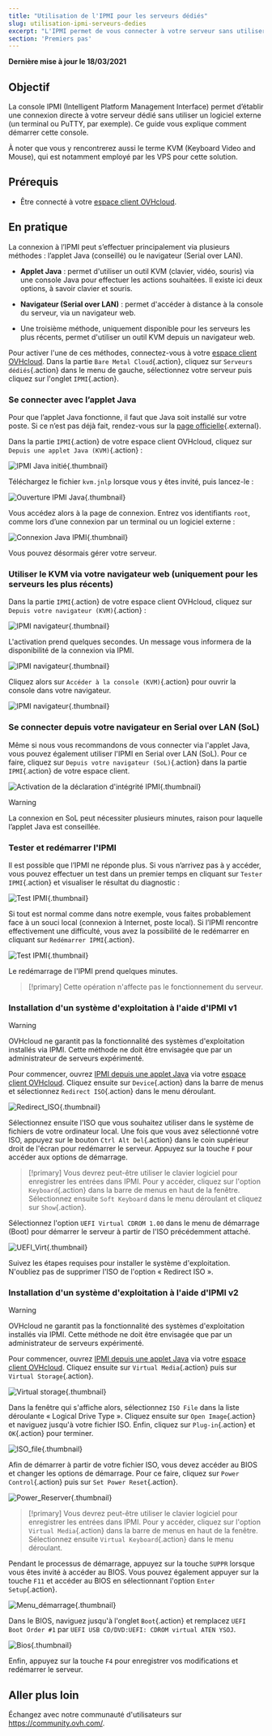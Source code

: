 ```yaml
---
title: "Utilisation de l'IPMI pour les serveurs dédiés"
slug: utilisation-ipmi-serveurs-dedies
excerpt: "L'IPMI permet de vous connecter à votre serveur sans utiliser un logiciel externe"
section: 'Premiers pas'
---
```


**Dernière mise à jour le 18/03/2021**

## Objectif

La console IPMI (Intelligent Platform Management Interface) permet d’établir une connexion directe à votre serveur dédié sans utiliser un logiciel externe (un terminal ou PuTTY, par exemple). Ce guide vous explique comment démarrer cette console.

À noter que vous y rencontrerez aussi le terme KVM (Keyboard Video and Mouse), qui est notamment employé par les VPS pour cette solution.

## Prérequis

- Être connecté à votre [espace client OVHcloud](https://ca.ovh.com/auth/?action=gotomanager&from=https://www.ovh.com/ca/fr/&ovhSubsidiary=qc).

## En pratique

La connexion à l’IPMI peut s’effectuer principalement via plusieurs méthodes : l’applet Java (conseillé) ou le navigateur (Serial over LAN).

- **Applet Java** : permet d'utiliser un outil KVM (clavier, vidéo, souris) via une console Java pour effectuer les actions souhaitées. Il existe ici deux options, à savoir clavier et souris.

- **Navigateur (Serial over LAN)** : permet d'accéder à distance à la console du serveur, via un navigateur web.

- Une troisième méthode, uniquement disponible pour les serveurs les plus récents, permet d'utiliser un outil KVM depuis un navigateur web.

Pour activer l'une de ces méthodes, connectez-vous à votre [espace client OVHcloud](https://ca.ovh.com/auth/?action=gotomanager&from=https://www.ovh.com/ca/fr/&ovhSubsidiary=qc). Dans la partie `Bare Metal Cloud`{.action}, cliquez sur `Serveurs dédiés`{.action} dans le menu de gauche, sélectionnez votre serveur puis cliquez sur l'onglet `IPMI`{.action}.

### Se connecter avec l’applet Java <a name="applet-java"></a>

Pour que l’applet Java fonctionne, il faut que Java soit installé sur votre poste. Si ce n’est pas déjà fait, rendez-vous sur la [page officielle](https://www.java.com/en/download/){.external}.

Dans la partie `IPMI`{.action} de votre espace client OVHcloud, cliquez sur `Depuis une applet Java (KVM)`{.action} :

![IPMI Java initié](images/java_ipmi_initiate_2020.png){.thumbnail}

Téléchargez le fichier `kvm.jnlp` lorsque vous y êtes invité, puis lancez-le :

![Ouverture IPMI Java](images/java_ipmi_activation.png){.thumbnail}

Vous accédez alors à la page de connexion. Entrez vos identifiants `root`, comme lors d’une connexion par un terminal ou un logiciel externe :

![Connexion Java IPMI](images/java_ipmi_login.png){.thumbnail}

Vous pouvez désormais gérer votre serveur.

### Utiliser le KVM via votre navigateur web (uniquement pour les serveurs les plus récents)

Dans la partie `IPMI`{.action} de votre espace client OVHcloud, cliquez sur `Depuis votre navigateur (KVM)`{.action} :

![IPMI navigateur](images/KVM-web-browser01.png){.thumbnail}

L'activation prend quelques secondes. Un message vous informera de la disponibilité de la connexion via IPMI.

![IPMI navigateur](images/KVM-web-browser02.png){.thumbnail}

Cliquez alors sur `Accéder à la console (KVM)`{.action} pour ouvrir la console dans votre navigateur.

![IPMI navigateur](images/KVM-web-browser03b.png){.thumbnail}

### Se connecter depuis votre navigateur en Serial over LAN (SoL)

Même si nous vous recommandons de vous connecter via l'applet Java, vous pouvez également utiliser l'IPMI en Serial over LAN (SoL). Pour ce faire, cliquez sur `Depuis votre navigateur (SoL)`{.action} dans la partie `IPMI`{.action} de votre espace client.

![Activation de la déclaration d'intégrité IPMI](images/sol_ipmi_activation_2020.png){.thumbnail}

> [!warning]
>
> La connexion en SoL peut nécessiter plusieurs minutes, raison pour laquelle l’applet Java est conseillée.
>

### Tester et redémarrer l'IPMI

Il est possible que l’IPMI ne réponde plus. Si vous n’arrivez pas à y accéder, vous pouvez effectuer un test dans un premier temps en cliquant sur `Tester IPMI`{.action} et visualiser le résultat du diagnostic :

![Test IPMI](images/ipmi_test_2020.png){.thumbnail}

Si tout est normal comme dans notre exemple, vous faites probablement face à un souci local (connexion à Internet, poste local). Si l’IPMI rencontre effectivement une difficulté, vous avez la possibilité de le redémarrer en cliquant sur `Redémarrer IPMI`{.action}.

![Test IPMI](images/ipmi_reboot_2020.png){.thumbnail}

Le redémarrage de l'IPMI prend quelques minutes.

> [!primary]
> Cette opération n'affecte pas le fonctionnement du serveur.
>

### Installation d'un système d'exploitation à l'aide d'IPMI v1

> [!warning]
> OVHcloud ne garantit pas la fonctionnalité des systèmes d'exploitation installés via IPMI. Cette méthode ne doit être envisagée que par un administrateur de serveurs expérimenté.

Pour commencer, ouvrez [IPMI depuis une applet Java](./#applet-java) via votre [espace client OVHcloud](https://ca.ovh.com/auth/?action=gotomanager&from=https://www.ovh.com/ca/fr/&ovhSubsidiary=qc). Cliquez ensuite sur `Device`{.action} dans la barre de menus et sélectionnez `Redirect ISO`{.action} dans le menu déroulant.

![Redirect_ISO](images/RedirectISO.jpg){.thumbnail}

Sélectionnez ensuite l'ISO que vous souhaitez utiliser dans le système de fichiers de votre ordinateur local. Une fois que vous avez sélectionné votre ISO, appuyez sur le bouton `Ctrl Alt Del`{.action} dans le coin supérieur droit de l'écran pour redémarrer le serveur. Appuyez sur la touche `F` pour accéder aux options de démarrage.

> [!primary]
> Vous devrez peut-être utiliser le clavier logiciel pour enregistrer les entrées dans IPMI. Pour y accéder, cliquez sur l'option `Keyboard`{.action} dans la barre de menus en haut de la fenêtre. Sélectionnez ensuite `Soft Keyboard` dans le menu déroulant et cliquez sur `Show`{.action}.
>

Sélectionnez l'option `UEFI Virtual CDROM 1.00` dans le menu de démarrage (Boot) pour démarrer le serveur à partir de l'ISO précédemment attaché.

![UEFI_Virt](images/UEFIVirt.jpg){.thumbnail}

Suivez les étapes requises pour installer le système d'exploitation. N'oubliez pas de supprimer l'ISO de l'option « Redirect ISO ».

### Installation d'un système d'exploitation à l'aide d'IPMI v2

> [!warning]
> OVHcloud ne garantit pas la fonctionnalité des systèmes d'exploitation installés via IPMI. Cette méthode ne doit être envisagée que par un administrateur de serveurs expérimenté.
>

Pour commencer, ouvrez [IPMI depuis une applet Java](./#applet-java) via votre [espace client OVHcloud](https://ca.ovh.com/auth/?action=gotomanager&from=https://www.ovh.com/ca/fr/&ovhSubsidiary=qc). Cliquez ensuite sur `Virtual Media`{.action} puis sur `Virtual Storage`{.action}.

![Virtual storage](images/virtual_storage.png){.thumbnail}

Dans la fenêtre qui s'affiche alors, sélectionnez `ISO File` dans la liste déroulante « Logical Drive Type ». Cliquez ensuite sur `Open Image`{.action} et naviguez jusqu'à votre fichier ISO. Enfin, cliquez sur `Plug-in`{.action} et `OK`{.action} pour terminer.

![ISO_file](images/iso_file.png){.thumbnail}

Afin de démarrer à partir de votre fichier ISO, vous devez accéder au BIOS et changer les options de démarrage. Pour ce faire, cliquez sur `Power Control`{.action} puis sur `Set Power Reset`{.action}.

![Power_Reserver](images/power_reset.png){.thumbnail}

> [!primary]
> Vous devrez peut-être utiliser le clavier logiciel pour enregistrer les entrées dans IPMI. Pour y accéder, cliquez sur l'option `Virtual Media`{.action} dans la barre de menus en haut de la fenêtre. Sélectionnez ensuite `Virtual Keyboard`{.action} dans le menu déroulant.
>

Pendant le processus de démarrage, appuyez sur la touche `SUPPR` lorsque vous êtes invité à accéder au BIOS. Vous pouvez également appuyer sur la touche `F11` et accéder au BIOS en sélectionnant l'option `Enter Setup`{.action}.

![Menu_démarrage](images/boot_menu.png){.thumbnail}

Dans le BIOS, naviguez jusqu'à l'onglet `Boot`{.action} et remplacez `UEFI Boot Order #1` par `UEFI USB CD/DVD:UEFI: CDROM virtual ATEN YSOJ`.

![Bios](images/bios.png){.thumbnail}

Enfin, appuyez sur la touche `F4` pour enregistrer vos modifications et redémarrer le serveur.

## Aller plus loin

Échangez avec notre communauté d'utilisateurs sur <https://community.ovh.com/>.

